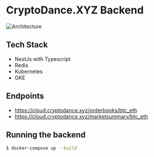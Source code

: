 # CryptoDance.XYZ Backend

![Architecture](https://raw.githubusercontent.com/cryptodance/cryptodance-backend/master/architecture.png)

## Tech Stack

- NestJs with Typescript
- Redis
- Kubernetes
- GKE

## Endpoints

- https://cloud.cryptodance.xyz/orderbooks/btc_eth
- https://cloud.cryptodance.xyz/marketsummary/btc_eth

## Running the backend

```bash
$ docker-compose up --build
```
